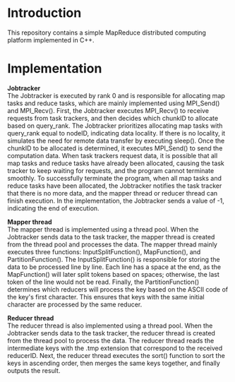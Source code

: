 # Introduction

This repository contains a simple MapReduce distributed computing platform implemented in C++.

# Implementation
**Jobtracker**  
The Jobtracker is executed by rank 0 and is responsible for allocating map tasks and reduce tasks, which are mainly implemented using MPI_Send() and MPI_Recv(). First, the Jobtracker executes MPI_Recv() to receive requests from task trackers, and then decides which chunkID to allocate based on query_rank. The Jobtracker prioritizes allocating map tasks with query_rank equal to nodeID, indicating data locality. If there is no locality, it simulates the need for remote data transfer by executing sleep(). Once the chunkID to be allocated is determined, it executes MPI_Send() to send the computation data. When task trackers request data, it is possible that all map tasks and reduce tasks have already been allocated, causing the task tracker to keep waiting for requests, and the program cannot terminate smoothly. To successfully terminate the program, when all map tasks and reduce tasks have been allocated, the Jobtracker notifies the task tracker that there is no more data, and the mapper thread or reducer thread can finish execution. In the implementation, the Jobtracker sends a value of -1, indicating the end of execution.

**Mapper thread**  
The mapper thread is implemented using a thread pool. When the Jobtracker sends data to the task tracker, the mapper thread is created from the thread pool and processes the data. The mapper thread mainly executes three functions: InputSplitFunction(), MapFunction(), and PartitionFunction(). The InputSplitFunction() is responsible for storing the data to be processed line by line. Each line has a space at the end, as the MapFunction() will later split tokens based on spaces; otherwise, the last token of the line would not be read. Finally, the PartitionFunction() determines which reducers will process the key based on the ASCII code of the key's first character. This ensures that keys with the same initial character are processed by the same reducer.

**Reducer thread**  
The reducer thread is also implemented using a thread pool. When the Jobtracker sends data to the task tracker, the reducer thread is created from the thread pool to process the data. The reducer thread reads the intermediate keys with the .tmp extension that correspond to the received reducerID. Next, the reducer thread executes the sort() function to sort the keys in ascending order, then merges the same keys together, and finally outputs the result.
